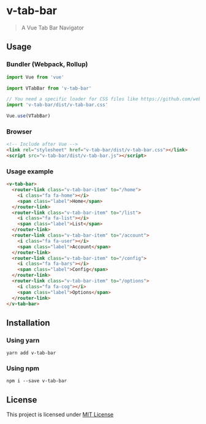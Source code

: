 v-tab-bar
=========

> A Vue Tab Bar Navigator

Usage
-----

### Bundler (Webpack, Rollup)

```js
import Vue from 'vue'

import VTabBar from 'v-tab-bar'

// You need a specific loader for CSS files like https://github.com/webpack/css-loader
import 'v-tab-bar/dist/v-tab-bar.css'

Vue.use(VTabBar)
```

### Browser

```html
<!-- Include after Vue -->
<link rel="stylesheet" href="v-tab-bar/dist/v-tab-bar.css"></link>
<script src="v-tab-bar/dist/v-tab-bar.js"></script>
```

### Usage example

```html
<v-tab-bar>
  <router-link class="v-tab-bar-item" to="/home">
    <i class="fa fa-home"></i>
    <span class="label">Home</span>
  </router-link>
  <router-link class="v-tab-bar-item" to="/list">
    <i class="fa fa-list"></i>
    <span class="label">List</span>
  </router-link>
  <router-link class="v-tab-bar-item" to="/account">
    <i class="fa fa-user"></i>
    <span class="label">Account</span>
  </router-link>
  <router-link class="v-tab-bar-item" to="/config">
    <i class="fa fa-bars"></i>
    <span class="label">Config</span>
  </router-link>
  <router-link class="v-tab-bar-item" to="/options">
    <i class="fa fa-cog"></i>
    <span class="label">Options</span>
  </router-link>
</v-tab-bar>
```

Installation
------------

### Using yarn

`yarn add v-tab-bar`

### Using npm

`npm i --save v-tab-bar`

License
-------

This project is licensed under [MIT License](http://en.wikipedia.org/wiki/MIT_License)
